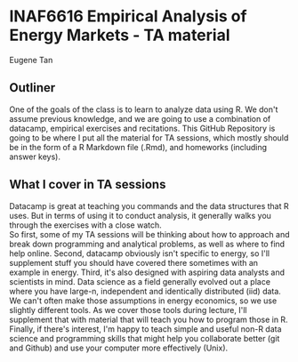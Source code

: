 # INAF6616 Empirical Analysis of Energy Markets - TA material
Eugene Tan

## Outliner
One of the goals of the class is to learn to analyze data using R.  We don't assume previous knowledge, and we are going to use a combination of datacamp, empirical exercises and recitations.  This GitHub Repository is going to be where I put all the material for TA sessions, which mostly should be in the form of a R Markdown file (.Rmd), and homeworks (including answer keys).

## What I cover in TA sessions
Datacamp is great at teaching you commands and the data structures that R uses.
But in terms of using it to conduct analysis, it generally walks you through the exercises with a close watch.  
So first, some of my TA sessions will be thinking about how to approach and break down programming and analytical problems, as well as where to find help online.
Second, datacamp obviously isn't specific to energy, so I'll supplement stuff you should have covered there sometimes with an example in energy.
Third, it's also designed with aspiring data analysts and scientists in mind. 
Data science as a field generally evolved out a place where you have large-n, independent and identically distributed (iid) data. 
We can't often make those assumptions in energy economics, so we use slightly different tools.
As we cover those tools during lecture, I'll supplement that with material that will teach you how to program those in R. 
Finally, if there's interest, I'm happy to teach simple and useful non-R data science and programming skills that might help you collaborate better (git and Github) and use your computer more effectively (Unix).
